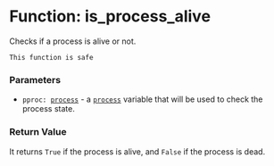 # Function: is_process_alive

Checks if a process is alive or not.

```admonish success title=""
This function is safe
```

### Parameters
- <code>pproc: [process](./objects-process.md)</code> - a [`process`](./objects-process.md) variable that will be used to check the process state.

### Return Value
It returns `True` if the process is alive, and `False` if the process is dead.
